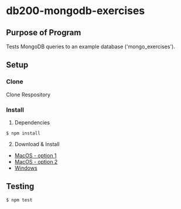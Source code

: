 # db200-mongodb-exercises

## Purpose of Program
Tests MongoDB queries to an example database ('mongo_exercises').

## Setup

### Clone
Clone Respository
### Install
1. Dependencies
```
$ npm install
```
2. Download & Install
* [MacOS - option 1](https://treehouse.github.io/installation-guides/mac/mongo-mac.html)
* [MacOS - option 2](https://docs.mongodb.com/master/tutorial/install-mongodb-on-os-x/)
* [Windows](https://docs.mongodb.com/master/tutorial/install-mongodb-on-windows/)

## Testing
```
$ npm test
```